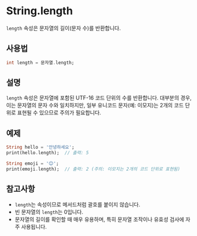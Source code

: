 # String.length

`length` 속성은 문자열의 길이(문자 수)를 반환합니다.

## 사용법

```dart
int length = 문자열.length;
```

## 설명

`length` 속성은 문자열에 포함된 UTF-16 코드 단위의 수를 반환합니다. 대부분의 경우, 이는 문자열의 문자 수와 일치하지만, 일부 유니코드 문자(예: 이모지)는 2개의 코드 단위로 표현될 수 있으므로 주의가 필요합니다.

## 예제

```dart
String hello = '안녕하세요';
print(hello.length);  // 출력: 5

String emoji = '😊';
print(emoji.length);  // 출력: 2 (주의: 이모지는 2개의 코드 단위로 표현됨)
```

## 참고사항

- `length`는 속성이므로 메서드처럼 괄호를 붙이지 않습니다. 
- 빈 문자열의 `length`는 0입니다.
- 문자열의 길이를 확인할 때 매우 유용하며, 특히 문자열 조작이나 유효성 검사에 자주 사용됩니다.
